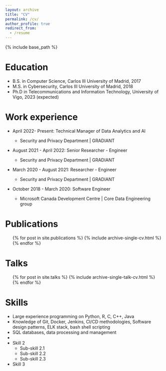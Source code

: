 ```yaml
---
layout: archive
title: "CV"
permalink: /cv/
author_profile: true
redirect_from:
  - /resume
---
```


{% include base_path %}

Education
======
* B.S. in Computer Science, Carlos III University of Madrid, 2017
* M.S. in Cybersecurity, Carlos III University of Madrid, 2018
* Ph.D in Telecommunications and Information Technology, University of Vigo, 2023 (expected)

Work experience
======
* April 2022- Present: Technical Manager of Data Analytics and AI
  * Security and Privacy Department | GRADIANT

* August 2021 - April 2022: Senior Researcher - Engineer
  * Security and Privacy Department | GRADIANT

* March 2020 - August 2021: Researcher - Engineer
  * Security and Privacy Department | GRADIANT

* October 2018 - March 2020: Software Engineer
  * Microsoft Canada Development Centre | Core Data Engineering group


Publications
======
  <ul>{% for post in site.publications %}
    {% include archive-single-cv.html %}
  {% endfor %}</ul>
  
Talks
======
  <ul>{% for post in site.talks %}
    {% include archive-single-talk-cv.html %}
  {% endfor %}</ul>
  

Skills
======
* Large experience programming on Python, R, C, C++, Java
* Knowledge of Git, Docker, Jenkins, CI/CD methodologies, Software design patterns, ELK stack, bash shell scripting
* SQL databases, data processing and management
*  
* Skill 2
  * Sub-skill 2.1
  * Sub-skill 2.2
  * Sub-skill 2.3
* Skill 3